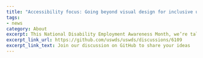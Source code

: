 ```yaml
---
title: "Accessibility focus: Going beyond visual design for inclusive user experiences"
tags:
- news
category: About
excerpt: This National Disability Employment Awareness Month, we’re talking about how members of the design community go beyond visual design to create more inclusive user experiences. What steps are you taking to ensure that your website design is accessible to all?
excerpt_link_url: https://github.com/uswds/uswds/discussions/6109
excerpt_link_text: Join our discussion on GitHub to share your ideas
---
```

